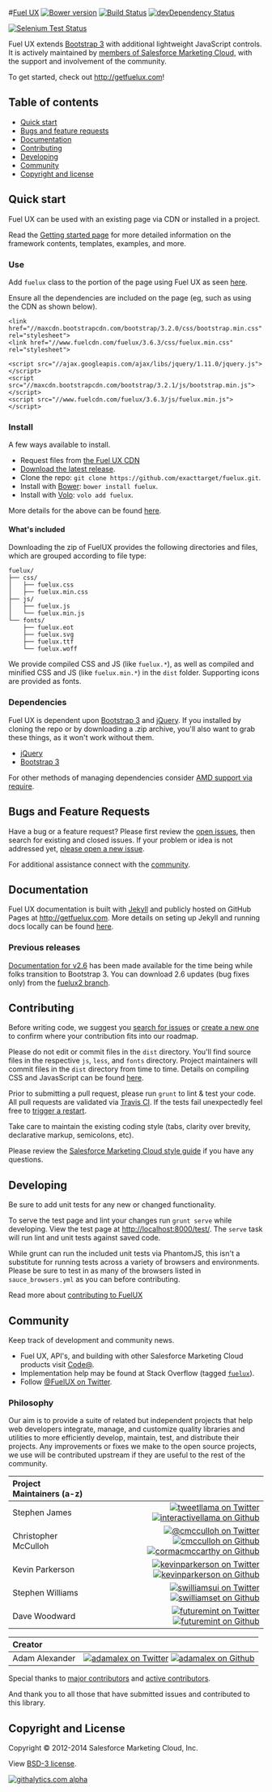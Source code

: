 #[Fuel UX](http://getfuelux.com/)
[![Bower version](https://badge.fury.io/bo/fuelux.svg)](http://badge.fury.io/bo/fuelux)
[![Build Status](https://api.travis-ci.org/ExactTarget/fuelux.svg?branch=master)](http://travis-ci.org/ExactTarget/fuelux)
[![devDependency Status](https://david-dm.org/exacttarget/fuelux/dev-status.svg)](https://david-dm.org/exacttarget/fuelux#info=devDependencies)

[![Selenium Test Status](https://saucelabs.com/browser-matrix/fuelux.svg)](https://saucelabs.com/u/fuelux)

Fuel UX extends [Bootstrap 3](https://github.com/twbs/bootstrap) with additional lightweight JavaScript controls. It is actively maintained by [members of Salesforce Marketing Cloud,](https://github.com/orgs/ExactTarget/people) with the support and involvement of the community.

To get started, check out <http://getfuelux.com>!

## Table of contents

 * [Quick start](#quick-start)
 * [Bugs and feature requests](#bugs-and-feature-requests)
 * [Documentation](#documentation)
 * [Contributing](#contributing)
 * [Developing](#developing)
 * [Community](#community)
 * [Copyright and license](#copyright-and-license)

## Quick start

Fuel UX can be used with an existing page via CDN or installed in a project.

Read the [Getting started page](http://getfuelux.com/getting-started.html) for more detailed information on the framework contents, templates, examples, and more.

### Use

Add `fuelux` class to the portion of the page using Fuel UX as seen [here](https://github.com/exacttarget/fuelux/blob/master/DETAILS.md#using-fuel-ux).

Ensure all the dependencies are included on the page (eg, such as using the CDN as shown below).
```
<link href="//maxcdn.bootstrapcdn.com/bootstrap/3.2.0/css/bootstrap.min.css" rel="stylesheet">
<link href="//www.fuelcdn.com/fuelux/3.6.3/css/fuelux.min.css" rel="stylesheet">

<script src="//ajax.googleapis.com/ajax/libs/jquery/1.11.0/jquery.js"></script>
<script src="//maxcdn.bootstrapcdn.com/bootstrap/3.2.1/js/bootstrap.min.js"></script>
<script src="//www.fuelcdn.com/fuelux/3.6.3/js/fuelux.min.js"></script>

```

### Install
A few ways available to install.

- Request files from [the Fuel UX CDN](http://www.fuelcdn.com/fuelux/3.6.3/)
- [Download the latest release](https://github.com/exacttarget/fuelux/archive/3.4.0.zip).
- Clone the repo: `git clone https://github.com/exacttarget/fuelux.git`.
- Install with [Bower](http://bower.io): `bower install fuelux`.
- Install with [Volo](https://github.com/volojs/volo): `volo add fuelux`.

More details for the above can be found [here](https://github.com/exacttarget/fuelux/blob/master/DETAILS.md#downloading-code).

#### What's included

Downloading the zip of FuelUX provides the following directories and files, which are grouped according to file type:
```
fuelux/
├── css/
│   ├── fuelux.css
│   ├── fuelux.min.css
├── js/
│   ├── fuelux.js
│   └── fuelux.min.js
└── fonts/
    ├── fuelux.eot
    ├── fuelux.svg
    ├── fuelux.ttf
    └── fuelux.woff
```
We provide compiled CSS and JS (like `fuelux.*`), as well as compiled and minified CSS and JS (like `fuelux.min.*`) in the `dist` folder. Supporting icons are provided as fonts.

### Dependencies
Fuel UX is dependent upon [Bootstrap 3](https://github.com/twbs/bootstrap) and [jQuery](https://github.com/jquery/jquery). If you installed by cloning the repo or by downloading a .zip archive, you'll also want to grab these things, as it won't work without them.
- [jQuery](https://github.com/jquery/jquery)
- [Bootstrap 3](https://github.com/twbs/bootstrap)

For other methods of managing dependencies consider [AMD support via require](https://github.com/exacttarget/fuelux/blob/master/DETAILS.md#umd/amd-support).

## Bugs and Feature Requests

Have a bug or a feature request? Please first review the [open issues](https://github.com/ExactTarget/fuelux/issues), then search for existing and closed issues. If your problem or idea is not addressed yet, [please open a new issue](https://github.com/ExactTarget/fuelux/issues/new).

For additional assistance connect with the [community](#community).

## Documentation

Fuel UX documentation is built with [Jekyll](http://jekyllrb.com) and publicly hosted on GitHub Pages at <http://getfuelux.com>. More details on seting up Jekyll and running docs locally can be found [here](https://github.com/exacttarget/fuelux/blob/master/DETAILS.md#running-docs-locally).

### Previous releases

[Documentation for v2.6](http://getfuelux.com/2.6/) has been made available for the time being while folks transition to Bootstrap 3. You can download 2.6 updates (bug fixes only) from the [fuelux2 branch](https://github.com/ExactTarget/fuelux/tree/fuelux2).

## Contributing
Before writing code, we suggest you [search for issues](https://github.com/ExactTarget/fuelux/issues?state=open) or [create a new one](https://github.com/ExactTarget/fuelux/issues/new) to confirm where your contribution fits into
our roadmap.

Please do not edit or commit files in the `dist` directory. You'll find source files in the respective `js`, `less`, and `fonts` directory. Project maintainers will commit files in the `dist` directory from time to time. Details on compiling CSS and JavasScript can be found [here](https://github.com/exacttarget/fuelux/blob/master/DETAILS.md#compiling-code).

Prior to submitting a pull request, please run `grunt` to lint & test your code. All pull requests are validated via [Travis CI](https://travis-ci.org/). If the tests fail unexpectedly feel free to [trigger a restart](https://github.com/exacttarget/fuelux/blob/master/DETAILS.md#travis-ci).

Take care to maintain the existing coding style (tabs, clarity over brevity, declarative markup, semicolons, etc).

Please review the [Salesforce Marketing Cloud style guide](https://github.com/ExactTarget/javascript) if you have any questions.

## Developing

Be sure to add unit tests for any new or changed functionality.

To serve the test page and lint your changes run `grunt serve` while developing. View the test page at [http://localhost:8000/test/](http://localhost:8000/test/). The `serve` task will run lint and unit tests against saved code.

While grunt can run the included unit tests via PhantomJS, this isn't a substitute for running tests across a variety of browsers and environments. Please be sure to test in as many of the browsers listed in `sauce_browsers.yml` as you can before contributing.

Read more about [contributing to FuelUX](https://github.com/ExactTarget/fuelux/wiki/Contributing-to-Fuel-UX)

## Community

Keep track of development and community news.

- Fuel UX, API's, and building with other Salesforce Marketing Cloud products visit [Code@](https://code.exacttarget.com/).
- Implementation help may be found at Stack Overflow (tagged [`fuelux`](http://stackoverflow.com/questions/tagged/fuelux)).
- Follow [@FuelUX on Twitter](https://twitter.com/fuelux).

### Philosophy
Our aim is to provide a suite of related but independent projects that help web developers integrate, manage, and customize quality libraries and utilities to more efficiently develop, maintain, test, and distribute their projects.  Any improvements or fixes we make to the open source projects, we use will be contributed upstream if they are useful to the rest of the community.

|Project Maintainers (a-z) | |
|:----|----:|
|Stephen James | [![tweetllama on Twitter](https://raw.githubusercontent.com/ExactTarget/fuelux/gh-pages/invertobird-sm.png)](http://twitter.com/tweetllama) [![interactivellama on Github](https://raw.githubusercontent.com/ExactTarget/fuelux/gh-pages/invertocat-sm.png)](http://github.com/interactivellama)|
|Christopher McCulloh | [![@cmcculloh on Twitter](https://raw.githubusercontent.com/ExactTarget/fuelux/gh-pages/invertobird-sm.png)](http://twitter.com/cmcculloh) [![cmcculloh on Github](https://raw.githubusercontent.com/ExactTarget/fuelux/gh-pages/invertocat-sm.png)](http://github.com/cmcculloh) [![cormacmccarthy on Github](https://raw.githubusercontent.com/ExactTarget/fuelux/gh-pages/invertocat-sm.png)](http://github.com/cormacmccarthy)|
|Kevin Parkerson  | [![kevinparkerson on Twitter](https://raw.githubusercontent.com/ExactTarget/fuelux/gh-pages/invertobird-sm.png)](http://twitter.com/kevinparkerson) [![kevinparkerson on Github](https://raw.githubusercontent.com/ExactTarget/fuelux/gh-pages/invertocat-sm.png)](http://github.com/kevinparkerson)|
|Stephen Williams | [![swilliamsui on Twitter](https://raw.githubusercontent.com/ExactTarget/fuelux/gh-pages/invertobird-sm.png)](http://twitter.com/swilliamsui) [![swilliamset on Github](https://raw.githubusercontent.com/ExactTarget/fuelux/gh-pages/invertocat-sm.png)](http://github.com/swilliamset)|
|Dave Woodward | [![futuremint on Twitter](https://raw.githubusercontent.com/ExactTarget/fuelux/gh-pages/invertobird-sm.png)](http://twitter.com/futuremint) [![futuremint on Github](https://raw.githubusercontent.com/ExactTarget/fuelux/gh-pages/invertocat-sm.png)](http://github.com/futuremint)|

|Creator | |
|:----|----:|
|Adam Alexander | [![adamalex on Twitter](https://raw.githubusercontent.com/ExactTarget/fuelux/gh-pages/invertobird-sm.png)](http://twitter.com/adamalex) [![adamalex on Github](https://raw.githubusercontent.com/ExactTarget/fuelux/gh-pages/invertocat-sm.png)](http://github.com/adamalex) |

Special thanks to [major contributors](https://github.com/exacttarget/fuelux/blob/master/DETAILS.md#contributors) and [active contributors](https://github.com/ExactTarget/fuelux/graphs/contributors).

And thank you to all those that have submitted issues and contributed to this library.

## Copyright and License

Copyright &copy; 2012-2014 Salesforce Marketing Cloud, Inc.

View [BSD-3 license](https://github.com/ExactTarget/fuelux/blob/master/LICENSE).


[![githalytics.com alpha](https://cruel-carlota.pagodabox.com/8b519d39e18063752f24876583a6526b "githalytics.com")](http://githalytics.com/ExactTarget/fuelux)
